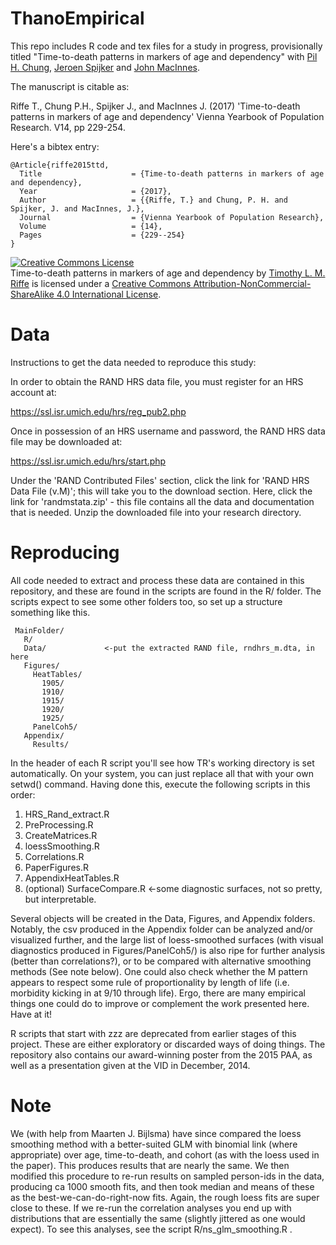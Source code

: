 ThanoEmpirical
==============

This repo includes R code and tex files for a study in progress, provisionally titled "Time-to-death patterns in markers of age and dependency" with [Pil H. Chung](http://www.paulchung.org/), [Jeroen Spijker](http://ced.uab.es/en/directori/jeroen-spijker/) and [John MacInnes](http://www.sps.ed.ac.uk/staff/sociology/macinnes_john). 

The manuscript is citable as:

Riffe T., Chung P.H., Spijker J., and MacInnes J. (2017) 'Time-to-death patterns in markers of age and dependency' Vienna Yearbook of Population Research. V14, pp 229-254.

Here's a bibtex entry:
```
@Article{riffe2015ttd,
  Title                    = {Time-to-death patterns in markers of age and dependency},
  Year                     = {2017},
  Author                   = {{Riffe, T.} and Chung, P. H. and Spijker, J. and MacInnes, J.},
  Journal                  = {Vienna Yearbook of Population Research},
  Volume                   = {14},
  Pages                    = {229--254}
}
```
<a rel="license" href="http://creativecommons.org/licenses/by-nc-sa/4.0/"><img alt="Creative Commons License" style="border-width:0" src="https://i.creativecommons.org/l/by-nc-sa/4.0/88x31.png" /></a><br /><span xmlns:dct="http://purl.org/dc/terms/" property="dct:title">Time-to-death patterns in markers of age and dependency</span> by <a xmlns:cc="http://creativecommons.org/ns#" href="https://sites.google.com/site/timriffepersonal/" property="cc:attributionName" rel="cc:attributionURL">Timothy L. M. Riffe</a> is licensed under a <a rel="license" href="http://creativecommons.org/licenses/by-nc-sa/4.0/">Creative Commons Attribution-NonCommercial-ShareAlike 4.0 International License</a>.

Data
========
Instructions to get the data needed to reproduce this study:

In order to obtain the RAND HRS data file, you must register for an HRS account at:

https://ssl.isr.umich.edu/hrs/reg_pub2.php 

Once in possession of an HRS username and password, the RAND HRS data file may be downloaded at:

https://ssl.isr.umich.edu/hrs/start.php

Under the 'RAND Contributed Files' section, click the link for 'RAND HRS Data File (v.M)'; this will take you to the download section. Here, click the link for 'randmstata.zip' - this file contains all the data and documentation that is needed. Unzip the downloaded file into your research directory.

Reproducing
===========
All code needed to extract and process these data are contained in this repository, and these are found in the scripts are found in the R/ folder. The scripts expect to see some other folders too, so set up a structure something like this.

 
     MainFolder/
       R/
       Data/             <-put the extracted RAND file, rndhrs_m.dta, in here
       Figures/  
         HeatTables/
           1905/
           1910/
           1915/
           1920/
           1925/
         PanelCoh5/     
       Appendix/
         Results/

In the header of each R script you'll see how TR's working directory is set automatically. On your system, you can just replace all that with your own setwd() command. Having done this, execute the following scripts in this order:

1. HRS_Rand_extract.R
2. PreProcessing.R
3. CreateMatrices.R
4. loessSmoothing.R
5. Correlations.R
6. PaperFigures.R
7. AppendixHeatTables.R
8. (optional) SurfaceCompare.R   <-some diagnostic surfaces, not so pretty, but interpretable.

Several objects will be created in the Data, Figures, and Appendix folders. Notably, the csv produced in the Appendix folder can be analyzed and/or visualized further, and the large list of loess-smoothed surfaces (with visual diagnostics produced in Figures/PanelCoh5/) is also ripe for further analysis (better than correlations?), or to be compared with alternative smoothing methods (See note below). One could also check whether the M pattern appears to respect some rule of proportionality by length of life (i.e. morbidity kicking in at 9/10 through life). Ergo, there are many empirical things one could do to improve or complement the work presented here. Have at it!

R scripts that start with zzz are deprecated from earlier stages of this project. These are either exploratory or discarded ways of doing things. The repository also contains our award-winning poster from the 2015 PAA, as well as a presentation given at the VID in December, 2014.

Note
========
We (with help from Maarten J. Bijlsma) have since compared the loess smoothing method with a better-suited GLM with binomial link (where appropriate) over age, time-to-death, and cohort (as with the loess used in the paper). This produces results that are nearly the same. We then modified this procedure to re-run results on sampled person-ids in the data, producing ca 1000 smooth fits, and then took median and means of these as the best-we-can-do-right-now fits. Again, the rough loess fits are super close to these. If we re-run the correlation analyses you end up with distributions that are essentially the same (slightly jittered as one would expect). To see this analyses, see the script R/ns_glm_smoothing.R .


